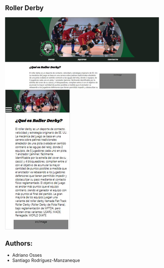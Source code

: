 ## Roller Derby
![ppal_16-9](src/images/demo/screenshot-ppal.JPG)
![ppal_movil](src/images/demo/vista-movil.JPG)

## Authors:
- Adriano Osses
- Santiago Rodríguez-Manzaneque